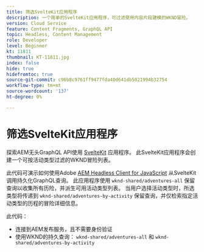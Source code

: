 ```yaml
---
title: 筛选SvelteKit应用程序
description: 一个简单的SvelteKit应用程序，可过滤使用内容片段建模的WKND冒险。
version: Cloud Service
feature: Content Fragments, GraphQL API
topic: Headless, Content Management
role: Developer
level: Beginner
kt: 11811
thumbnail: KT-11811.jpg
index: false
hide: true
hidefromtoc: true
source-git-commit: c96b8c9761ff9477fda40d641db5021994b32754
workflow-type: tm+mt
source-wordcount: '137'
ht-degree: 0%

---
```



# 筛选SvelteKit应用程序

探索AEM无头GraphQL API使用 [SvelteKit](https://kit.svelte.dev/) 应用程序。 此SvelteKit应用程序会创建一个可按活动类型过滤的WKND冒险列表。

此代码可演示如何使用Adobe [AEM Headless Client for JavaScript](https://github.com/adobe/aem-headless-client-js/blob/main/api-reference.md) 从SvelteKit调用持久化GraphQL查询。 此应用程序使用 `wknd-shared/adventures-all` 保留查询以收集所有历险，并派生可用活动类型列表。 当用户选择活动类型时，所选类型将传递到 `wknd-shared/adventures-by-activity` 保留查询，并仅检索指定活动类型的历程的冒险详细信息。

此代码：

+ 连接到AEM发布服务，且不需要身份验证
+ 使用WKND的持久查询： `wknd-shared/adventures-all` 和 `wknd-shared/adventures-by-activity`

